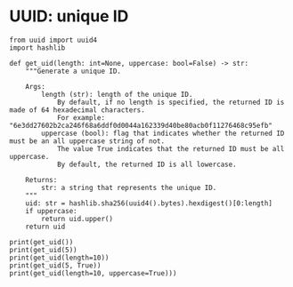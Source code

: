 # UUID: unique ID

    from uuid import uuid4
    import hashlib

    def get_uid(length: int=None, uppercase: bool=False) -> str:
        """Generate a unique ID.

        Args:
            length (str): length of the unique ID.
                By default, if no length is specified, the returned ID is made of 64 hexadecimal characters.
                For example: "6e3dd27602b2ca246f68a6ddf0d0044a162339d40be80acb0f11276468c95efb"
            uppercase (bool): flag that indicates whether the returned ID must be an all uppercase string of not.
                The value True indicates that the returned ID must be all uppercase.
                By default, the returned ID is all lowercase.

        Returns:
            str: a string that represents the unique ID.
        """
        uid: str = hashlib.sha256(uuid4().bytes).hexdigest()[0:length]
        if uppercase:
            return uid.upper()
        return uid

    print(get_uid())
    print(get_uid(5))
    print(get_uid(length=10))
    print(get_uid(5, True))
    print(get_uid(length=10, uppercase=True)))


